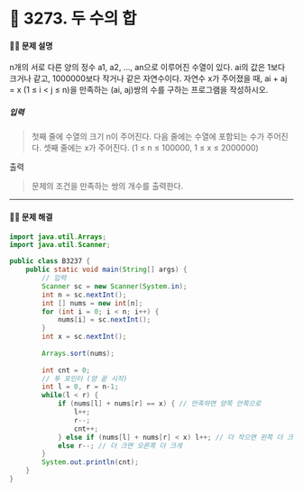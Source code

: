 # 👻 3273. 두 수의 합

[📝 문제링크]: https://www.acmicpc.net/problem/3273

#### 💁‍♀️ 문제 설명

n개의 서로 다른 양의 정수 a1, a2, ..., an으로 이루어진 수열이 있다. ai의 값은 1보다 크거나 같고, 1000000보다 작거나 같은 자연수이다. 자연수 x가 주어졌을 때, ai + aj = x (1 ≤ i < j ≤ n)을 만족하는 (ai, aj)쌍의 수를 구하는 프로그램을 작성하시오.





##### 입력

> 첫째 줄에 수열의 크기 n이 주어진다. 다음 줄에는 수열에 포함되는 수가 주어진다. 셋째 줄에는 x가 주어진다. (1 ≤ n ≤ 100000, 1 ≤ x ≤ 2000000)



출력

> 문제의 조건을 만족하는 쌍의 개수를 출력한다.



---------------------------



#### 🤸‍♂️ 문제 해결

```java
import java.util.Arrays;
import java.util.Scanner;

public class B3237 {
	public static void main(String[] args) {
		// 입력
		Scanner sc = new Scanner(System.in);
		int n = sc.nextInt();
		int [] nums = new int[n];
		for (int i = 0; i < n; i++) {
			nums[i] = sc.nextInt();
		}
		int x = sc.nextInt();
		
		Arrays.sort(nums);
        
		int cnt = 0;
        // 투 포인터 (양 끝 시작)
		int l = 0, r = n-1; 
		while(l < r) {
			if (nums[l] + nums[r] == x) { // 만족하면 양쪽 안쪽으로
				l++;
				r--;
				cnt++;
			} else if (nums[l] + nums[r] < x) l++; // 더 작으면 왼쪽 더 크게
			else r--; // 더 크면 오른쪽 더 크게
		}
		System.out.println(cnt);
	}
}

```



